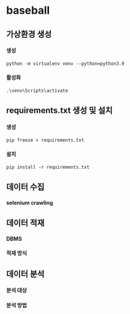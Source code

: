 # baseball
## 가상환경 생성
#### 생성
```python -m virtualenv venv --python=python3.9```
#### 활성화
```.\venv\Scripts\activate```
## requirements.txt 생성 및 설치
#### 생성
```pip freeze > requirements.txt```
#### 설치
```pip install -r requirements.txt```

## 데이터 수집
#### selenium crawling

## 데이터 적재
#### DBMS
#### 적재 방식

## 데이터 분석
#### 분석 대상
#### 분석 방법